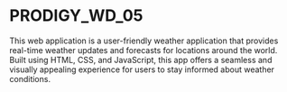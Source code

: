 # PRODIGY_WD_05
This web application is a user-friendly weather application that provides real-time weather updates and forecasts for locations around the world. Built using HTML, CSS, and JavaScript, this app offers a seamless and visually appealing experience for users to stay informed about weather conditions.
